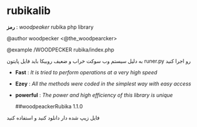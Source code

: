 # rubikalib
**رمز** : *woodpeaker*
rubika php library

<p>@author woodpecker <@the_woodpearcker></p>
<p></p>@example /WOODPECKER rubika/index.php</p>

<p>
  به دلیل سیستم وب سوکت خراب و ضعیف روبیکا باید فایل پایتون runer.py رو اجرا کنید
</p>

- **Fast** : *It is tried to perform operations at a very high speed*
- **Ezey** : *All the methods were coded in the simplest way with easy access*
- **powerful** : *The power and high efficiency of this library is unique*

  ##woodpeackerRubika 1.1.0


<p>فایل زیپ شده دار دانلود کنید و استفاده کنید</p>
  
